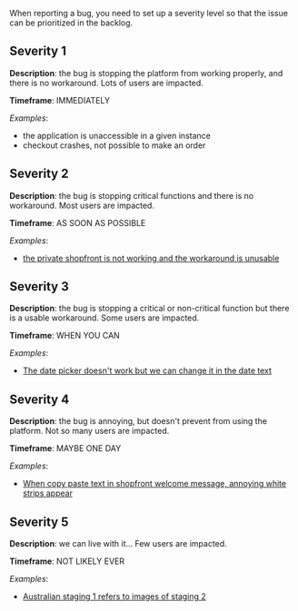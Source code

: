 When reporting a bug, you need to set up a severity level so that the issue can be prioritized in the backlog.

## Severity 1
**Description**: the bug is stopping the platform from working properly, and there is no workaround. Lots of users are impacted.

**Timeframe**: IMMEDIATELY

*Examples*:
- the application is unaccessible in a given instance
- checkout crashes, not possible to make an order

## Severity 2
**Description**: the bug is stopping critical functions and there is no workaround. Most users are impacted.

**Timeframe**: AS SOON AS POSSIBLE

*Examples*:
- [the private shopfront is not working and the workaround is unusable](https://github.com/openfoodfoundation/openfoodnetwork/issues/1493)

## Severity 3
**Description**: the bug is stopping a critical or non-critical function but there is a usable workaround. Some users are impacted.

**Timeframe**: WHEN YOU CAN

*Examples*:
- [The date picker doesn't work but we can change it in the date text](https://github.com/openfoodfoundation/openfoodnetwork/issues/1924)

## Severity 4
**Description**: the bug is annoying, but doesn't prevent from using the platform. Not so many users are impacted.

**Timeframe**: MAYBE ONE DAY

*Examples*:
- [When copy paste text in shopfront welcome message, annoying white strips appear](https://github.com/openfoodfoundation/openfoodnetwork/issues/1860)

## Severity 5
**Description**: we can live with it... Few users are impacted.

**Timeframe**: NOT LIKELY EVER

*Examples*:
- [Australian staging 1 refers to images of staging 2](https://github.com/openfoodfoundation/openfoodnetwork/issues/394)